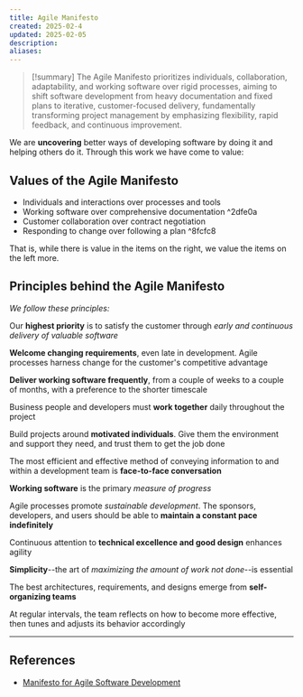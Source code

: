 ```yaml
---
title: Agile Manifesto
created: 2025-02-4
updated: 2025-02-05
description: 
aliases: 
---
```


>[!summary]
> The Agile Manifesto prioritizes individuals, collaboration, adaptability, and working software over rigid processes, aiming to shift software development from heavy documentation and fixed plans to iterative, customer-focused delivery, fundamentally transforming project management by emphasizing flexibility, rapid feedback, and continuous improvement.

We are **uncovering** better ways of developing software by doing it and helping others do it. Through this work we have come to value:  

## Values of the Agile Manifesto
- Individuals and interactions over processes and tools
- Working software over comprehensive documentation ^2dfe0a
- Customer collaboration over contract negotiation
- Responding to change over following a plan ^8fcfc8

That is, while there is value in the items on the right, we value the items on the left more.

## Principles behind the Agile Manifesto
_We follow these principles:_

Our **highest priority** is to satisfy the customer through _early and continuous delivery of valuable software_

**Welcome changing requirements**, even late in development. Agile processes harness change for the customer's competitive advantage

**Deliver working software frequently**, from a couple of weeks to a couple of months, with a preference to the shorter timescale

Business people and developers must **work together** daily throughout the project

Build projects around **motivated individuals**. Give them the environment and support they need, and trust them to get the job done

The most efficient and effective method of conveying information to and within a development team is **face-to-face conversation**

**Working software** is the primary _measure of progress_

Agile processes promote _sustainable development_. The sponsors, developers, and users should be able to **maintain a constant pace indefinitely**

Continuous attention to **technical excellence and good design** enhances agility

**Simplicity**--the art of _maximizing the amount of work not done_--is essential

The best architectures, requirements, and designs emerge from **self-organizing teams**

At regular intervals, the team reflects on how to become more effective, then tunes and adjusts its behavior accordingly

---
## References
- [Manifesto for Agile Software Development](https://agilemanifesto.org)